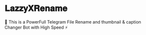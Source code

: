 # 𝐋𝐚𝐳𝐳𝐲𝐗𝐑𝐞𝐧𝐚𝐦𝐞

🤟 This is a PowerFull Telegram File Rename and thumbnail & caption Changer Bot with High Speed ⚡
